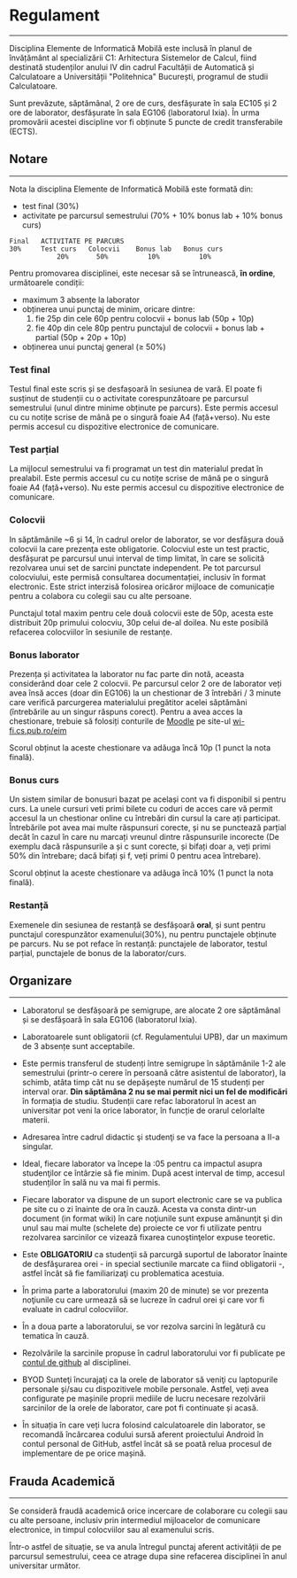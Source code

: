 # Regulament
-------------

Disciplina Elemente de Informatică Mobilă este inclusă în planul de învățământ al specializării C1: Arhitectura Sistemelor de Calcul, fiind destinată studenților anului IV din cadrul Facultății de Automatică și Calculatoare a Universității "Politehnica" București, programul de studii Calculatoare. 

Sunt prevăzute, săptămânal, 2 ore de curs, desfășurate în sala EC105 și 2 ore de laborator, desfășurate în sala EG106 (laboratorul Ixia). În urma promovării acestei discipline vor fi obținute 5 puncte de credit transferabile (ECTS).

## Notare
---------

Nota la disciplina Elemente de Informatică Mobilă este formată din:

  * test final (30%)
  * activitate pe parcursul semestrului (70% + 10% bonus lab + 10% bonus curs)

```
Final 	ACTIVITATE PE PARCURS
30% 	Test curs 	Colocvii 	Bonus lab 	Bonus curs
            20% 	  50% 	       10% 	        10% 
```

Pentru promovarea disciplinei, este necesar să se întrunească, **în ordine**, următoarele condiții:
  * maximum 3 absențe la laborator 
  * obținerea unui punctaj de minim, oricare dintre: 
	1. fie 25p din cele 60p pentru colocvii + bonus lab (50p + 10p)
	2. fie 40p din cele 80p pentru punctajul de colocvii + bonus lab + partial (50p + 20p + 10p)
  * obținerea unui punctaj general (≥ 50%)
 

### Test final

Testul final este scris și se desfașoară în sesiunea de vară. El poate
fi susținut de studenții cu o activitate corespunzătoare pe parcursul
semestrului (unul dintre minime obținute pe parcurs). Este permis accesul cu cu
notițe scrise de mână pe o singură foaie A4 (față+verso). Nu este
permis accesul cu dispozitive electronice de comunicare.

### Test parțial

La mijlocul semestrului va fi programat un test din materialul predat
în prealabil. Este permis accesul cu cu notițe scrise de mână pe o
singură foaie A4 (față+verso). Nu este permis accesul cu dispozitive
electronice de comunicare.

### Colocvii

In săptămânile ~6 și 14, în cadrul orelor de laborator, se vor desfășura două colocvii la care prezența este obligatorie. Colocviul este un test practic, desfășurat pe parcursul unui interval de timp limitat, în care se solicită rezolvarea unui set de sarcini punctate independent. Pe tot parcursul colocviului, este permisă consultarea documentației, inclusiv în format electronic. Este strict interzisă folosirea oricăror mijloace de comunicație pentru a colabora cu colegii sau cu alte persoane.

Punctajul total maxim pentru cele două colocvii este de 50p, acesta
este distribuit 20p primului colocviu, 30p celui de-al doilea.
Nu este posibilă refacerea colocviilor în sesiunile de restanțe. 

### Bonus laborator
Prezența și activitatea la laborator nu fac parte din notă, aceasta considerând doar cele 2 colocvii. 
Pe parcursul celor 2 ore de laborator veți avea însă acces (doar din EG106) la un chestionar de 3 întrebări / 3 minute care verifică parcurgerea materialului pregătitor acelei săptămâni (întrebările au un singur răspuns corect). Pentru a avea acces la chestionare, trebuie să folosiți conturile de [Moodle](https://acs.curs.pub.ro/) pe site-ul [wi-fi.cs.pub.ro/eim](http://wi-fi.cs.pub.ro/eim)

Scorul obținut la aceste chestionare va adăuga încă 10p (1 punct la nota finală).

### Bonus curs
Un sistem similar de bonusuri bazat pe același cont va fi disponibil si pentru curs. 
La unele cursuri veti primi bilete cu coduri de acces care vă permit accesul la un chestionar online cu întrebări din cursul la care ați participat. Întrebările pot avea mai multe răspunsuri corecte, și nu se punctează parțial decât în cazul în care nu marcați vreunul dintre răspunsurile incorecte (De exemplu dacă răspunsurile a și c sunt corecte, și bifați doar a, veți primi 50% din întrebare; dacă bifați și f, veți primi 0 pentru acea întrebare). 

Scorul obținut la aceste chestionare va adăuga încă 10% (1 punct la nota finală).

### Restanță
Exemenele din sesiunea de restanță se desfășoară **oral**, și sunt pentru punctajul corespunzător examenului(30%), nu pentru punctajele obținute pe parcurs. Nu se pot reface în restanță: punctajele de laborator, testul parțial, punctajele de bonus de la laborator/curs.  

## Organizare
-------------

  * Laboratorul se desfășoară pe semigrupe, are alocate 2 ore săptămânal și se desfășoară în sala EG106 (laboratorul Ixia). 
  
  * Laboratoarele sunt obligatorii (cf. Regulamentului UPB), dar un maximum de 3 absențe sunt acceptabile. 

  * Este permis transferul de studenți între semigrupe în săptămânile 1-2 ale semestrului (printr-o cerere în persoană către asistentul de laborator), la schimb, atâta timp cât nu se depășește numărul de 15 studenți per interval orar. **Din săptămâna 2 nu se mai permit nici un fel de modificări** în formația de studiu. Studenții  care refac laboratorul în acest an universitar pot veni la orice laborator, în funcție de orarul celorlalte materii.

  * Adresarea între cadrul didactic şi studenţi se va face la persoana a II-a singular.

  * Ideal, fiecare laborator va începe la :05 pentru ca impactul asupra studenţilor ce întârzie să fie minim. După acest interval de timp, accesul studenților în sală nu va mai fi permis.

  * Fiecare laborator va dispune de un suport electronic care se va publica pe site cu o zi înainte de ora în cauză. Acesta va consta dintr-un document (in format wiki) în care noţiunile sunt expuse amănunţit şi din unul sau mai multe (schelete de) proiecte ce vor fi utilizate pentru rezolvarea sarcinilor ce vizează fixarea cunoştinţelor expuse teoretic.
  
  * Este **OBLIGATORIU** ca studenţii să parcurgă suportul de laborator înainte de desfăşurarea orei - in special sectiunile marcate ca fiind obligatorii -, astfel încât să fie familiarizaţi cu problematica acestuia.

  * În prima parte a laboratorului (maxim 20 de minute) se vor prezenta noţiunile cu care urmează să se lucreze în cadrul orei şi care vor fi evaluate in cadrul colocviilor.

  * În a doua parte a laboratorului, se vor rezolva sarcini în legătură cu tematica în cauză.

  * Rezolvările la sarcinile propuse în cadrul laboratorului vor fi publicate pe [contul de github](https://github.com/eim-lab) al disciplinei.

  * BYOD Sunteţi încurajaţi ca la orele de laborator să veniţi cu laptopurile personale și/sau cu dispozitivele mobile personale. Astfel, veți avea configurate pe mașinile proprii mediile de lucru necesare rezolvării sarcinilor de la orele de laborator, care pot fi continuate și acasă.

  * În situația în care veți lucra folosind calculatoarele din laborator, se recomandă încărcarea codului sursă aferent proiectului Android în contul personal de GitHub, astfel încât să se poată relua procesul de implementare de pe orice mașină.

## Frauda Academică
---

Se consideră fraudă academică orice incercare de colaborare cu colegii sau cu alte persoane, inclusiv prin intermediul mijloacelor de comunicare electronice, in timpul colocviilor sau al examenului scris.

Într-o astfel de situație, se va anula întregul punctaj aferent activității de pe parcursul semestrului, ceea ce atrage dupa sine refacerea disciplinei în anul universitar următor.

